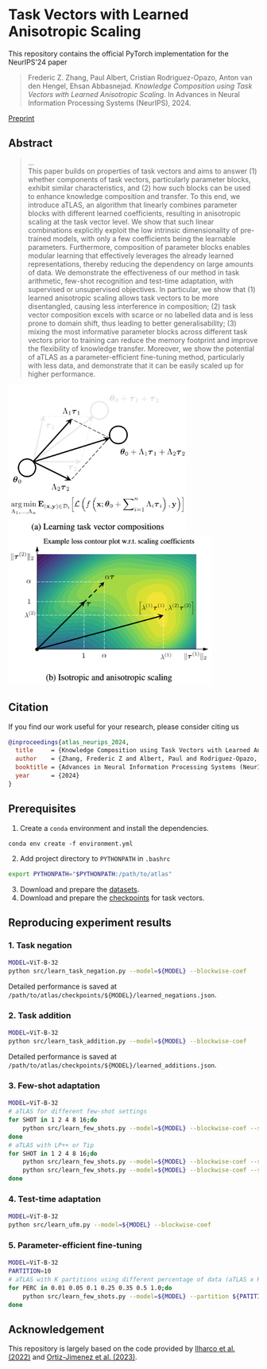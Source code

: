 
<!-- > [!NOTE]
> The repository is still being cleaned up. More documentation will be released soon. -->

# Task Vectors with Learned Anisotropic Scaling

This repository contains the official PyTorch implementation for the NeurIPS'24 paper
> Frederic Z. Zhang, Paul Albert, Cristian Rodriguez-Opazo, Anton van den Hengel, Ehsan Abbasnejad.
_Knowledge Composition using Task Vectors with Learned Anisotropic Scaling_.
In Advances in Neural Information Processing Systems (NeurIPS), 2024.

<a href="http://arxiv.org/abs/2407.02880">Preprint</a>

## Abstract
> ...<br/>This paper builds on properties of task vectors and aims to answer (1) whether components of task vectors, particularly parameter blocks, exhibit similar characteristics, and (2) how such blocks can be used to enhance knowledge composition and transfer. To this end, we introduce aTLAS, an algorithm that linearly combines parameter blocks with different learned coefficients, resulting in anisotropic scaling at the task vector level. We show that such linear combinations explicitly exploit the low intrinsic dimensionality of pre-trained models, with only a few coefficients being the learnable parameters. Furthermore, composition of parameter blocks enables modular learning that effectively leverages the already learned representations, thereby reducing the dependency on large amounts of data. We demonstrate the effectiveness of our method in task arithmetic, few-shot recognition and test-time adaptation, with supervised or unsupervised objectives. In particular, we show that (1) learned anisotropic scaling allows task vectors to be more disentangled, causing less interference in composition; (2) task vector composition excels with scarce or no labelled data and is less prone to domain shift, thus leading to better generalisability; (3) mixing the most informative parameter blocks across different task vectors prior to training can reduce the memory footprint and improve the flexibility of knowledge transfer. Moreover, we show the potential of aTLAS as a parameter-efficient fine-tuning method, particularly with less data, and demonstrate that it can be easily scaled up for higher performance.

<img src="./assets/teaser_a.png" height="300">&nbsp;&nbsp;<img src="./assets/teaser_b.png" height="300">

## Citation
If you find our work useful for your research, please consider citing us
```bibtex
@inproceedings{atlas_neurips_2024,
  title     = {Knowledge Composition using Task Vectors with Learned Anisotropic Scaling},
  author    = {Zhang, Frederic Z and Albert, Paul and Rodriguez-Opazo, Cristian and van den Hengel, Anton and Abbasnejad, Ehsan},
  booktitle = {Advances in Neural Information Processing Systems (NeurIPS)},
  year      = {2024}
}
```

## Prerequisites
1. Create a `conda` environment and install the dependencies.
```
conda env create -f environment.yml
```
2. Add project directory to `PYTHONPATH` in `.bashrc`
```bash
export PYTHONPATH="$PYTHONPATH:/path/to/atlas"
```
3. Download and prepare the [datasets](./DATASETS.md).
4. Download and prepare the [checkpoints](./CHECKPOINTS.md) for task vectors.

## Reproducing experiment results

### 1. Task negation
```bash
MODEL=ViT-B-32
python src/learn_task_negation.py --model=${MODEL} --blockwise-coef 
```
Detailed performance is saved at `/path/to/atlas/checkpoints/${MODEL}/learned_negations.json`.
### 2. Task addition
```bash
MODEL=ViT-B-32
python src/learn_task_addition.py --model=${MODEL} --blockwise-coef 
```
Detailed performance is saved at `/path/to/atlas/checkpoints/${MODEL}/learned_additions.json`.
### 3. Few-shot adaptation
```bash
MODEL=ViT-B-32
# aTLAS for different few-shot settings
for SHOT in 1 2 4 8 16;do
    python src/learn_few_shots.py --model=${MODEL} --blockwise-coef --subsample ${SHOT}
done
# aTLAS with LP++ or Tip
for SHOT in 1 2 4 8 16;do
    python src/learn_few_shots.py --model=${MODEL} --blockwise-coef --subsample ${SHOT} --adapter tip
    python src/learn_few_shots.py --model=${MODEL} --blockwise-coef --subsample ${SHOT} --adapter lpp
done
```
### 4. Test-time adaptation
```bash
MODEL=ViT-B-32
python src/learn_ufm.py --model=${MODEL} --blockwise-coef
```
### 5. Parameter-efficient fine-tuning
```bash
MODEL=ViT-B-32
PARTITION=10
# aTLAS with K partitions using different percentage of data (aTLAS x K)
for PERC in 0.01 0.05 0.1 0.25 0.35 0.5 1.0;do
    python src/learn_few_shots.py --model=${MODEL} --partition ${PATITION} --subsample ${PERC}
done
```

## Acknowledgement

This repository is largely based on the code provided by [Ilharco et al. (2022)](https://github.com/mlfoundations/task_vectors) and [Ortiz-Jimenez et al. (2023)](https://github.com/gortizji/tangent_task_arithmetic).